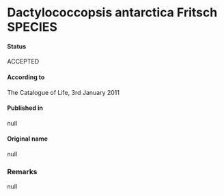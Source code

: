 Dactylococcopsis antarctica Fritsch SPECIES
=======

#### Status
ACCEPTED

#### According to
The Catalogue of Life, 3rd January 2011

#### Published in
null

#### Original name
null

### Remarks
null